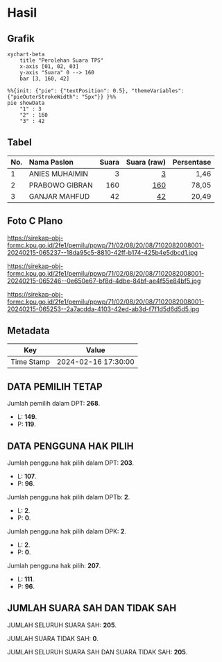 # Hasil

## Grafik

```mermaid
xychart-beta
    title "Perolehan Suara TPS"
    x-axis [01, 02, 03]
    y-axis "Suara" 0 --> 160
    bar [3, 160, 42]
```

```mermaid
%%{init: {"pie": {"textPosition": 0.5}, "themeVariables": {"pieOuterStrokeWidth": "5px"}} }%%
pie showData
    "1" : 3
    "2" : 160
    "3" : 42
```

## Tabel

| No. | Nama Paslon    | Suara | Suara (raw) | Persentase |
|:--- |:-------------- | -----:| -----------:| ----------:|
| 1   | ANIES MUHAIMIN | 3     | [3][p-1]    | 1,46       |
| 2   | PRABOWO GIBRAN | 160   | [160][p-2]  | 78,05      |
| 3   | GANJAR MAHFUD  | 42    | [42][p-3]   | 20,49      |


[p-1]: https://github.com/gigit-pemilu/pemilu-2024-71-sulawesi-utara/blob/main/pilpres/hitung-suara/sub/71-sulawesi-utara/sub/02-minahasa/sub/08-remboken/sub/2008-talikuran/sub/001-tps/sub/paslon-1.txt
[p-2]: https://github.com/gigit-pemilu/pemilu-2024-71-sulawesi-utara/blob/main/pilpres/hitung-suara/sub/71-sulawesi-utara/sub/02-minahasa/sub/08-remboken/sub/2008-talikuran/sub/001-tps/sub/paslon-2.txt
[p-3]: https://github.com/gigit-pemilu/pemilu-2024-71-sulawesi-utara/blob/main/pilpres/hitung-suara/sub/71-sulawesi-utara/sub/02-minahasa/sub/08-remboken/sub/2008-talikuran/sub/001-tps/sub/paslon-3.txt

## Foto C Plano

https://sirekap-obj-formc.kpu.go.id/2fe1/pemilu/ppwp/71/02/08/20/08/7102082008001-20240215-065237--18da95c5-8810-42ff-b174-425b4e5dbcd1.jpg

https://sirekap-obj-formc.kpu.go.id/2fe1/pemilu/ppwp/71/02/08/20/08/7102082008001-20240215-065246--0e650e67-bf8d-4dbe-84bf-ae4f55e84bf5.jpg

https://sirekap-obj-formc.kpu.go.id/2fe1/pemilu/ppwp/71/02/08/20/08/7102082008001-20240215-065253--2a7acdda-4103-42ed-ab3d-f7f1d5d6d5d5.jpg


## Metadata

| Key        | Value               |
| ---------- | ------------------- |
| Time Stamp | 2024-02-16 17:30:00 |


## DATA PEMILIH TETAP

Jumlah pemilih dalam DPT: **268**.
 * L: **149**.
 * P: **119**.

## DATA PENGGUNA HAK PILIH

Jumlah pengguna hak pilih dalam DPT: **203**.
 * L: **107**.
 * P: **96**.

Jumlah pengguna hak pilih dalam DPTb: **2**.
 * L: **2**.
 * P: **0**.

Jumlah pengguna hak pilih dalam DPK: **2**.
 * L: **2**.
 * P: **0**.

Jumlah pengguna hak pilih: **207**.
 * L: **111**.
 * P: **96**.

## JUMLAH SUARA SAH DAN TIDAK SAH

JUMLAH SELURUH SUARA SAH: **205**.

JUMLAH SUARA TIDAK SAH: **0**.

JUMLAH SELURUH SUARA SAH DAN SUARA TIDAK SAH: **205**.


